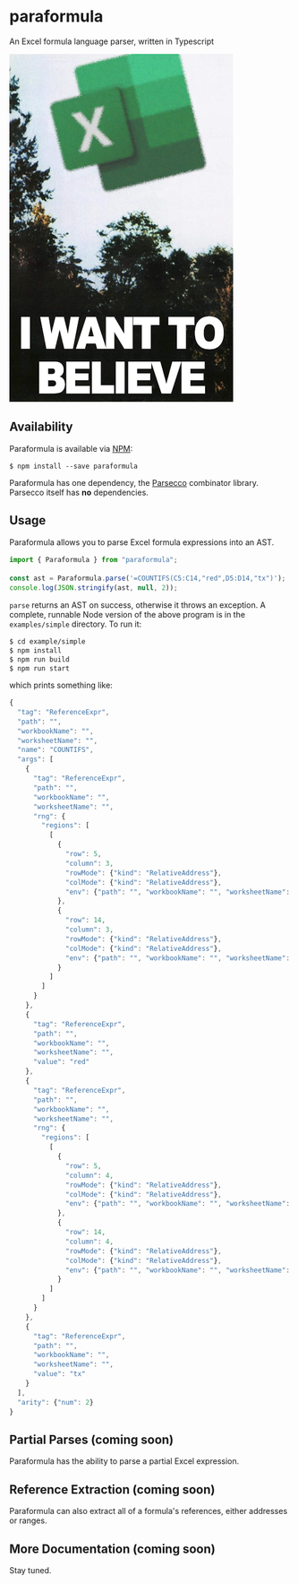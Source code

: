 # paraformula

An Excel formula language parser, written in Typescript

![A blurry picture of the Excel logo flying over some trees.](assets/i_want_to_excel.png)

## Availability

Paraformula is available via [NPM](https://npmjs.org):

```
$ npm install --save paraformula
```

Paraformula has one dependency, the [Parsecco](https://github.com/williams-cs/parsecco) combinator library. Parsecco itself has **no** dependencies.

## Usage

Paraformula allows you to parse Excel formula expressions into an AST.

```typescript
import { Paraformula } from "paraformula";

const ast = Paraformula.parse('=COUNTIFS(C5:C14,"red",D5:D14,"tx")');
console.log(JSON.stringify(ast, null, 2));
```

`parse` returns an AST on success, otherwise it throws an exception. A complete, runnable Node version of the above program is in the `examples/simple` directory. To run it:

```
$ cd example/simple
$ npm install
$ npm run build
$ npm run start
```

which prints something like:

```typescript
{
  "tag": "ReferenceExpr",
  "path": "",
  "workbookName": "",
  "worksheetName": "",
  "name": "COUNTIFS",
  "args": [
    {
      "tag": "ReferenceExpr",
      "path": "",
      "workbookName": "",
      "worksheetName": "",
      "rng": {
        "regions": [
          [
            {
              "row": 5,
              "column": 3,
              "rowMode": {"kind": "RelativeAddress"},
              "colMode": {"kind": "RelativeAddress"},
              "env": {"path": "", "workbookName": "", "worksheetName": ""}
            },
            {
              "row": 14,
              "column": 3,
              "rowMode": {"kind": "RelativeAddress"},
              "colMode": {"kind": "RelativeAddress"},
              "env": {"path": "", "workbookName": "", "worksheetName": ""}
            }
          ]
        ]
      }
    },
    {
      "tag": "ReferenceExpr",
      "path": "",
      "workbookName": "",
      "worksheetName": "",
      "value": "red"
    },
    {
      "tag": "ReferenceExpr",
      "path": "",
      "workbookName": "",
      "worksheetName": "",
      "rng": {
        "regions": [
          [
            {
              "row": 5,
              "column": 4,
              "rowMode": {"kind": "RelativeAddress"},
              "colMode": {"kind": "RelativeAddress"},
              "env": {"path": "", "workbookName": "", "worksheetName": ""}
            },
            {
              "row": 14,
              "column": 4,
              "rowMode": {"kind": "RelativeAddress"},
              "colMode": {"kind": "RelativeAddress"},
              "env": {"path": "", "workbookName": "", "worksheetName": ""}
            }
          ]
        ]
      }
    },
    {
      "tag": "ReferenceExpr",
      "path": "",
      "workbookName": "",
      "worksheetName": "",
      "value": "tx"
    }
  ],
  "arity": {"num": 2}
}
```

## Partial Parses (coming soon)

Paraformula has the ability to parse a partial Excel expression.

## Reference Extraction (coming soon)

Paraformula can also extract all of a formula's references, either addresses or ranges.

## More Documentation (coming soon)

Stay tuned.
